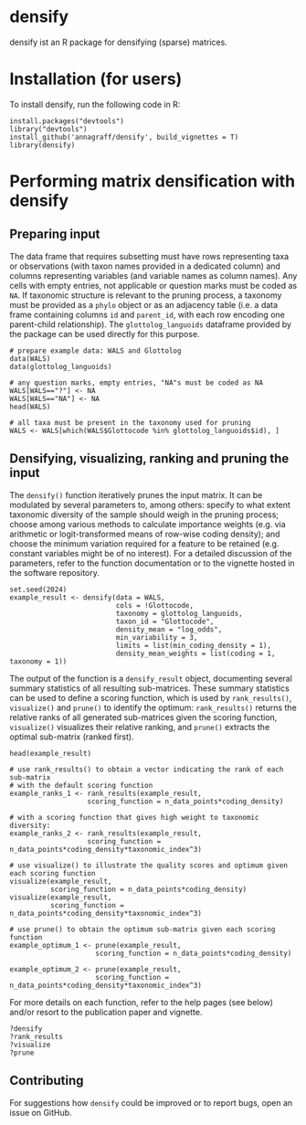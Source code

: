 # densify

densify ist an R package for densifying (sparse) matrices.

# Installation (for users)

To install densify, run the following code in R:

~~~~
install.packages("devtools")
library("devtools")
install_github('annagraff/densify', build_vignettes = T)
library(densify)
~~~~

# Performing matrix densification with densify

## Preparing input

The data frame that requires subsetting must have rows representing taxa or observations (with taxon names provided in a dedicated column) and columns representing variables (and variable names as column names). Any cells with empty entries, not applicable or question marks must be coded as `NA`. If taxonomic structure is relevant to the pruning process, a taxonomy must be provided as a `phylo` object or as an adjacency table (i.e. a data frame containing columns `id` and `parent_id`, with each row encoding one parent-child relationship). The `glottolog_languoids` dataframe provided by the package can be used directly for this purpose.

~~~~
# prepare example data: WALS and Glottolog
data(WALS)
data(glottolog_languoids)

# any question marks, empty entries, "NA"s must be coded as NA
WALS[WALS=="?"] <- NA
WALS[WALS=="NA"] <- NA
head(WALS)

# all taxa must be present in the taxonomy used for pruning
WALS <- WALS[which(WALS$Glottocode %in% glottolog_languoids$id), ]
~~~~

## Densifying, visualizing, ranking and pruning the input
The `densify()` function iteratively prunes the input matrix. It can be modulated by several parameters to, among others: specify to what extent taxonomic diversity of the sample should weigh in the pruning process; choose among various methods to calculate importance weights (e.g. via arithmetic or logit-transformed means of row-wise coding density); and choose the minimum variation required for a feature to be retained (e.g. constant variables might be of no interest). For a detailed discussion of the parameters, refer to the function documentation or to the vignette hosted in the software repository.

~~~~
set.seed(2024)
example_result <- densify(data = WALS, 
                          cols = !Glottocode,
                          taxonomy = glottolog_languoids, 
                          taxon_id = "Glottocode", 
                          density_mean = "log_odds", 
                          min_variability = 3,
                          limits = list(min_coding_density = 1),
                          density_mean_weights = list(coding = 1, taxonomy = 1))
~~~~

The output of the function is a `densify_result` object, documenting several summary statistics of all resulting sub-matrices. These summary statistics can be used to define a scoring function, which is used by `rank_results()`, `visualize()` and `prune()` to identify the optimum: `rank_results()` returns the relative ranks of all generated sub-matrices given the scoring function, `visualize()` visualizes their relative ranking, and `prune()` extracts the optimal sub-matrix (ranked first).

~~~~
head(example_result)

# use rank_results() to obtain a vector indicating the rank of each sub-matrix
# with the default scoring function
example_ranks_1 <- rank_results(example_result, 
                   scoring_function = n_data_points*coding_density)
                                
# with a scoring function that gives high weight to taxonomic diversity:
example_ranks_2 <- rank_results(example_result, 
                   scoring_function = n_data_points*coding_density*taxonomic_index^3)

# use visualize() to illustrate the quality scores and optimum given each scoring function
visualize(example_result, 
          scoring_function = n_data_points*coding_density)
visualize(example_result, 
          scoring_function = n_data_points*coding_density*taxonomic_index^3)

# use prune() to obtain the optimum sub-matrix given each scoring function
example_optimum_1 <- prune(example_result, 
                     scoring_function = n_data_points*coding_density)
                           
example_optimum_2 <- prune(example_result, 
                     scoring_function = n_data_points*coding_density*taxonomic_index^3)
~~~~

For more details on each function, refer to the help pages (see below) and/or resort to the publication paper and vignette. 
~~~~
?densify
?rank_results
?visualize
?prune
~~~~

## Contributing

For suggestions how `densify` could be improved or to report bugs, open an issue on GitHub. 
